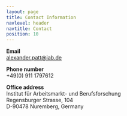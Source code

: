 ```yaml
---
layout: page
title: Contact Information
navlevel: header
navtitle: Contact
position: 10
---
```


**Email** <br />
[<alexander.patt@iab.de>](mailto:<alexander.patt@iab.de>) 

**Phone number** <br />
+49(0) 911 1797612

**Office address** <br />
Institut für Arbeitsmarkt- und Berufsforschung<br />
Regensburger Strasse, 104 <br />
D-90478 Nuremberg, Germany
